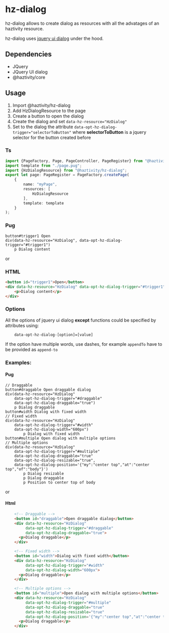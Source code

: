 # hz-dialog
hz-dialog allows to create dialog as resources with all the advatages of an haztivity resource.

hz-dialog uses [jquery ui dialog](https://jqueryui.com/dialog/) under the hood.
## Dependencies
- JQuery
- JQuery UI dialog
- @haztivity/core
## Usage
1. Import @haztivity/hz-dialog
2. Add HzDialogResource to the page
3. Create a button to open the dialog
3. Create the dialog and set ```data-hz-resource="HzDialog"```
4. Set to the dialog the attribute ```data-opt-hz-dialog-trigger="selectorToButton"``` where __selectorToButton__ is a jquery selector for the button created before
### Ts
```typescript
import {PageFactory, Page, PageController, PageRegister} from "@haztivity/core";
import template from "./page.pug";
import {HzDialogResource} from "@haztivity/hz-dialog";
export let page: PageRegister = PageFactory.createPage(
    {
        name: "myPage",
        resources: [
            HzDialogResource
        ],
        template: template
    }
);
```
### Pug
```jade
button#trigger1 Open
div(data-hz-resource="HzDialog", data-opt-hz-dialog-trigger="#trigger1")
    p Dialog content

```
or
### HTML
```html
<button id="trigger1">Open</button>
<div data-hz-resource="HzDialog" data-opt-hz-dialog-trigger="#trigger1">
    <p>Dialog content</p>
</div>
```
### Options
All the options of jquery ui dialog **except** functions could be specified by attributes using:
```jade
    data-opt-hz-dialog-[option]=[value]
```
If the option have multiple words, use dashes, for example ```appendTo``` have to be provided as ```append-to```
### Examples:
#### Pug
```jade
// Draggable
button#draggable Open draggable dialog
div(data-hz-resource="HzDialog"
    data-opt-hz-dialog-trigger="#draggable"
    data-opt-hz-dialog-draggable="true")
    p Dialog draggable
button#width Dialog with fixed width
// Fixed width
div(data-hz-resource="HzDialog"
    data-opt-hz-dialog-trigger="#width"
    data-opt-hz-dialog-width="600px")
        p Dialog with fixed width
button#multiple Open dialog with multiple options
// Multiple options
div(data-hz-resource="HzDialog"
    data-opt-hz-dialog-trigger="#multiple"
    data-opt-hz-dialog-draggable="true"
    data-opt-hz-dialog-resizable="true",
    data-opt-hz-dialog-position='{"my":"center top","at":"center top","of":"body"}')
        p Dialog resizable
        p Dialog draggable
        p Position to center top of body
```
or
#### Html
```html
    <!-- Draggable -->
    <button id="draggable">Open draggable dialog</button>
    <div data-hz-resource="HzDialog"
         data-opt-hz-dialog-trigger="#draggable"
         data-opt-hz-dialog-draggable="true">
      <p>Dialog draggable</p>
    </div>

    <!-- Fixed width -->
    <button id="width">Dialog with fixed width</button>
    <div data-hz-resource="HzDialog"
         data-opt-hz-dialog-trigger="#width"
         data-opt-hz-dialog-width="600px">
      <p>Dialog draggable</p>
    </div>

    <!-- Multiple options -->
    <button id="multiple">Open dialog with multiple options</button>
    <div data-hz-resource="HzDialog"
         data-opt-hz-dialog-trigger="#multiple"
         data-opt-hz-dialog-draggable="true"
         data-opt-hz-dialog-resizable="true"
         data-opt-hz-dialog-position='{"my":"center top","at":"center top","of":"body"}'>
      <p>Dialog draggable</p>
    </div>
```